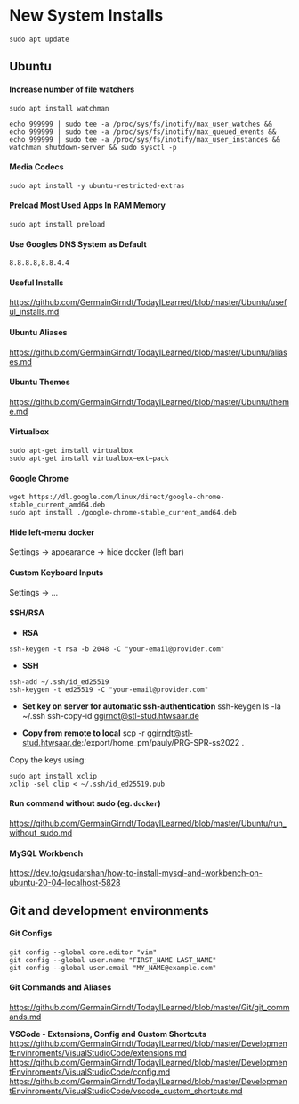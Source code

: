 # New System Installs

```
sudo apt update
``` 
## Ubuntu

#### Increase number of file watchers

```
sudo apt install watchman

echo 999999 | sudo tee -a /proc/sys/fs/inotify/max_user_watches && echo 999999 | sudo tee -a /proc/sys/fs/inotify/max_queued_events && echo 999999 | sudo tee -a /proc/sys/fs/inotify/max_user_instances && watchman shutdown-server && sudo sysctl -p

```
#### Media Codecs
`sudo apt install -y ubuntu-restricted-extras`


#### Preload Most Used Apps In RAM Memory
`sudo apt install preload`


#### Use Googles DNS System as Default
`8.8.8.8,8.8.4.4`


#### Useful Installs

https://github.com/GermainGirndt/TodayILearned/blob/master/Ubuntu/useful_installs.md

#### Ubuntu Aliases

https://github.com/GermainGirndt/TodayILearned/blob/master/Ubuntu/aliases.md

#### Ubuntu Themes

https://github.com/GermainGirndt/TodayILearned/blob/master/Ubuntu/theme.md

#### Virtualbox

```
sudo apt-get install virtualbox
sudo apt-get install virtualbox—ext–pack
```


#### Google Chrome

```
wget https://dl.google.com/linux/direct/google-chrome-stable_current_amd64.deb
sudo apt install ./google-chrome-stable_current_amd64.deb
```

#### Hide left-menu docker

Settings -> appearance -> hide docker (left bar)

#### Custom Keyboard Inputs

Settings -> ...



#### SSH/RSA

- **RSA**

```
ssh-keygen -t rsa -b 2048 -C "your-email@provider.com"
```

- **SSH**

```
ssh-add ~/.ssh/id_ed25519
ssh-keygen -t ed25519 -C "your-email@provider.com"

```

- **Set key on server for automatic ssh-authentication**
ssh-keygen
ls -la ~/.ssh
ssh-copy-id ggirndt@stl-stud.htwsaar.de

- **Copy from remote to local**
scp -r ggirndt@stl-stud.htwsaar.de:/export/home_pm/pauly/PRG-SPR-ss2022 .



Copy the keys using:

```
sudo apt install xclip
xclip -sel clip < ~/.ssh/id_ed25519.pub
```

#### Run command without sudo (eg. `docker`)
https://github.com/GermainGirndt/TodayILearned/blob/master/Ubuntu/run_without_sudo.md

#### MySQL Workbench

https://dev.to/gsudarshan/how-to-install-mysql-and-workbench-on-ubuntu-20-04-localhost-5828

## Git and development environments

#### Git Configs

```
git config --global core.editor "vim"
git config --global user.name "FIRST_NAME LAST_NAME"
git config --global user.email "MY_NAME@example.com"
```

#### Git Commands and Aliases

https://github.com/GermainGirndt/TodayILearned/blob/master/Git/git_commands.md


**VSCode - Extensions, Config and Custom Shortcuts**  
https://github.com/GermainGirndt/TodayILearned/blob/master/DevelopmentEnvinroments/VisualStudioCode/extensions.md  
https://github.com/GermainGirndt/TodayILearned/blob/master/DevelopmentEnvinroments/VisualStudioCode/config.md  
https://github.com/GermainGirndt/TodayILearned/blob/master/DevelopmentEnvinroments/VisualStudioCode/vscode_custom_shortcuts.md  
